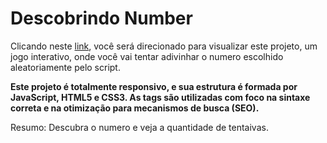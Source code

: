 # Descobrindo Number
Clicando neste <a href="https://thiago-tsg.github.io/descobrindo-number/html/" target="_blank">link</a>, você será direcionado para visualizar este projeto, um jogo interativo, onde você vai tentar adivinhar o numero escolhido aleatoriamente pelo script.

<strong>Este projeto é totalmente responsivo, e sua estrutura é formada por JavaScript, HTML5 e CSS3.
As tags são utilizadas com foco na sintaxe correta e na otimização para mecanismos de busca (SEO).</strong>

Resumo: Descubra o numero e veja a quantidade de tentaivas.
